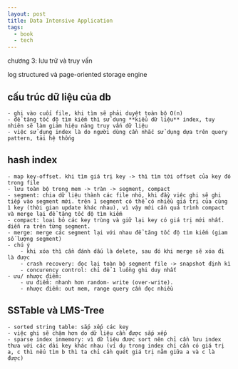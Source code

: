 ```yaml
---
layout: post
title: Data Intensive Application
tags:
  - book
  - tech
---
```


chương 3: lưu trữ và truy vấn

log structured và page-oriented storage engine

## cấu trúc dữ liệu của db
    - ghi vào cuối file, khi tìm sẽ phải duyệt toàn bộ O(n)
    - để tăng tốc độ tìm kiếm thì sử dụng **kiểu dữ liệu** index, tuy nhiên sẽ làm giảm hiệu năng truy vấn dữ liệu
    - việc sử dụng index là do người dùng cần nhắc sử dụng dựa trên query pattern, tải hệ thống
    
## hash index
    - map key-offset. khi tìm giá trị key -> thì tìm tới offset của key đó trong file
    - lưu toàn bộ trong mem -> tràn -> segment, compact
    - segment: chia dữ liệu thành các file nhỏ, khi đầy việc ghi sẽ ghi tiếp vào segment mới. trên 1 segment có thể có nhiều giá trị của cùng 1 key (thời gian update khác nhau), vì vậy mới cần quá trình compact và merge lại để tăng tốc độ tìm kiếm
    - compact: loại bỏ các key trùng và giữ lại key có giá trị mới nhất. diễn ra trên từng segment.
    - merge: merge các segment lại với nhau để tăng tốc độ tìm kiếm (giam số lượng segment)
    - chú ý
        - khi xóa thì cần đánh dấu là delete, sau đó khi merge sẽ xóa đi là được
        - crash recovery: đọc lại toàn bộ segment file -> snapshot định kì
        - concurency control: chỉ để 1 luồng ghi duy nhất
    - ưu/ nhược điểm:
        - ưu điểm: nhanh hơn random- write (over-write).
        - nhược điểm: out mem, range query cần đọc nhiều
## SSTable và LMS-Tree
    - sorted string table: sắp xếp các key
    - việc ghi sẽ chậm hơn do dữ liệu cần được sắp xếp
    - sparse index inmemory: vì dữ liệu được sort nên chỉ cần lưu index thưa với các dải key khác nhau (ví dụ trong index chỉ cần có giá trị a, c thì nếu tìm b thì ta chỉ cần quét giá trị nằm giữa a và c là được)